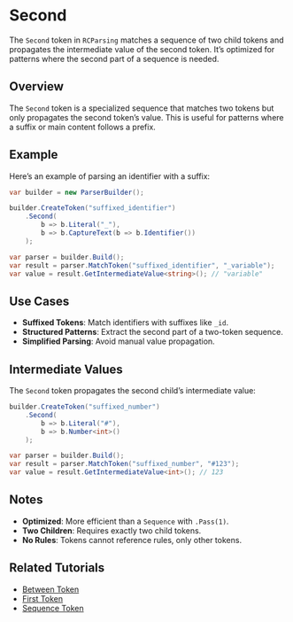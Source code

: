 # Second

The `Second` token in `RCParsing` matches a sequence of two child tokens and propagates the intermediate value of the second token. It’s optimized for patterns where the second part of a sequence is needed.

## Overview

The `Second` token is a specialized sequence that matches two tokens but only propagates the second token’s value. This is useful for patterns where a suffix or main content follows a prefix.

## Example

Here’s an example of parsing an identifier with a suffix:

```csharp
var builder = new ParserBuilder();

builder.CreateToken("suffixed_identifier")
    .Second(
        b => b.Literal("_"),
        b => b.CaptureText(b => b.Identifier())
    );

var parser = builder.Build();
var result = parser.MatchToken("suffixed_identifier", "_variable");
var value = result.GetIntermediateValue<string>(); // "variable"
```

## Use Cases

- **Suffixed Tokens**: Match identifiers with suffixes like `_id`.
- **Structured Patterns**: Extract the second part of a two-token sequence.
- **Simplified Parsing**: Avoid manual value propagation.

## Intermediate Values

The `Second` token propagates the second child’s intermediate value:

```csharp
builder.CreateToken("suffixed_number")
    .Second(
        b => b.Literal("#"),
        b => b.Number<int>()
    );

var parser = builder.Build();
var result = parser.MatchToken("suffixed_number", "#123");
var value = result.GetIntermediateValue<int>(); // 123
```

## Notes

- **Optimized**: More efficient than a `Sequence` with `.Pass(1)`.
- **Two Children**: Requires exactly two child tokens.
- **No Rules**: Tokens cannot reference rules, only other tokens.

## Related Tutorials

- [Between Token](between)
- [First Token](first)
- [Sequence Token](sequence)